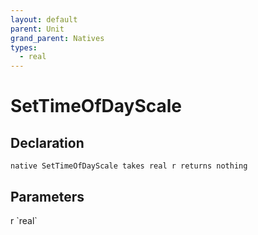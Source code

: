 ```yaml
---
layout: default
parent: Unit
grand_parent: Natives
types:
  - real
---
```


# SetTimeOfDayScale

## Declaration

```
native SetTimeOfDayScale takes real r returns nothing
```

## Parameters
<dl>
  <dt>r `real`</dt>
  <dd></dd>
</dl>